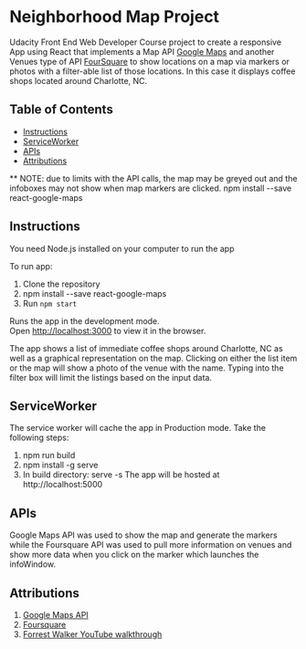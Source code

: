 # Neighborhood Map Project

Udacity Front End Web Developer Course project to create a responsive App using React that implements a Map API [Google Maps](https://tomchentw.github.io/react-google-maps/) and another Venues type of API [FourSquare](https://developer.foursquare.com/) to show locations on a map via markers or photos with a filter-able list of those locations.  In this case it displays coffee shops located around Charlotte, NC.

## Table of Contents
* [Instructions](#Instructions)
* [ServiceWorker](#ServiceWorker)
* [APIs](#APIs)
* [Attributions](#Attributions)



** NOTE: due to limits with the API calls, the map may be greyed out and the infoboxes may not show when map markers are clicked.
npm install --save react-google-maps


## Instructions
You need Node.js installed on your computer to run the app

To run app:
1. Clone the repository
2. npm install --save react-google-maps
3. Run `npm start`

Runs the app in the development mode.<br>
Open [http://localhost:3000](http://localhost:3000) to view it in the browser.

The app shows a list of immediate coffee shops around Charlotte, NC as well as a graphical representation on the map.
Clicking on either the list item or the map will show a photo of the venue with the name.  Typing into the filter box will
limit the listings based on the input data.

## ServiceWorker
The service worker will cache the app in Production mode. Take the following steps:
1. npm run build
2. npm install -g serve
3. In build directory: serve -s
The app will be hosted at http://localhost:5000

## APIs

Google Maps API was used to show the map and generate the markers while the Foursquare API was used to pull more information on venues and show more data when you click on the marker which launches the infoWindow.

## Attributions

1. [Google Maps API](https://maps.google.com)
2. [Foursquare](https://https://foursquare.com)
3. [Forrest Walker YouTube walkthrough](https://www.youtube.com/watch?v=ktc8Gp9jD1k&list=PL4rQq4MQP1crXuPtruu_eijgOUUXhcUCP)
